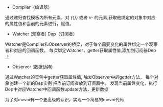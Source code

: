 

- Complier（编译器）
 
通过递归查找模板内所有元素，对 *{{}}* 或者 *v-* 的元素,获取他绑定的对象中对应的属性值和当前的元素进行，赋值。

- Watcher (观察者) Dep（订阅者）

Watcher是Complier和Observer的桥梁，对于每个需要变化的属性绑定一个观察者和对应的回调函数。
每次绑定Watcher，getter获取属性值,添加到订阅器Dep上


- Observer (数据劫持)

通过Watcher的实例中getter获取属性值, 触发Observer中的getter方法， 每个对象创建一个新的Dep实例 把当前订阅者放到订阅器中。
发现当前属性变化，执行Dep中对应Watcher中回调函数update方法，更新数据


为了对mvvm有一个更高级的认识，实现一个简易的mvvm代码








